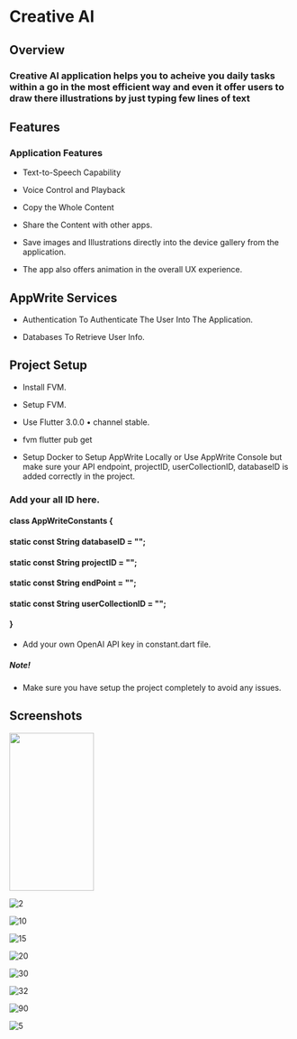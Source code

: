 # Creative AI

## Overview

### Creative AI application helps you to acheive you daily tasks within a go in the most efficient way and even it offer users to draw there illustrations by just typing few lines of text

## Features

### Application Features

* Text-to-Speech Capability

* Voice Control and Playback

* Copy the Whole Content

* Share the Content with other apps.

* Save images and Illustrations directly into the device gallery from the application.

* The app also offers animation in the overall UX experience.

## AppWrite Services

* Authentication To Authenticate The User Into The Application.

* Databases To Retrieve User Info.

## Project Setup

* Install FVM.

* Setup FVM.

* Use Flutter 3.0.0 • channel stable.

* fvm flutter pub get

* Setup Docker to Setup AppWrite Locally or Use AppWrite Console but make sure your API endpoint, projectID, userCollectionID, databaseID  is added correctly in the project.

### Add your all ID here.

#### class AppWriteConstants {

 #### static const String databaseID = "";

#### static const String projectID = "";

#### static const String endPoint = "";

#### static const String userCollectionID = "";

#### }

* Add your own OpenAI API key in constant.dart file.

##### Note!

* Make sure you have setup the project completely to avoid any issues.


## Screenshots


<img src="[https://user-images.githubusercontent.com/16319829/81180309-2b51f000-8fee-11ea-8a78-ddfe8c3412a7.png](https://github.com/AshirShaikh99/Creative-AI/assets/99293735/a7d04e89-ca79-4d5e-9450-172b21355ecd)" width="150" height="280">

![2](https://github.com/AshirShaikh99/Creative-AI/assets/99293735/699e5910-2172-4505-9ed2-9981b655395a)

![10](https://github.com/AshirShaikh99/Creative-AI/assets/99293735/8c1bb879-0aab-4904-b829-ea107756efa2)

![15](https://github.com/AshirShaikh99/Creative-AI/assets/99293735/521c8248-87dc-4dbd-86a1-f46426ab9389)

![20](https://github.com/AshirShaikh99/Creative-AI/assets/99293735/4a341db8-d007-43ac-ab6f-06ff0fc0dfd7)

![30](https://github.com/AshirShaikh99/Creative-AI/assets/99293735/033610e4-c5d7-4fcd-ae5a-2b32c0122108)

![32](https://github.com/AshirShaikh99/Creative-AI/assets/99293735/328a51cb-2096-41bb-9248-0d4ca67550ea)

![90](https://github.com/AshirShaikh99/Creative-AI/assets/99293735/e353601e-cc48-452e-b607-ab85b4b65a04)

![5](https://github.com/AshirShaikh99/Creative-AI/assets/99293735/c95f1b95-ff94-4651-960c-5da78245af42)



